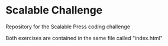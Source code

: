 # Scalable Challenge

Repository for the Scalable Press coding challenge

Both exercises are contained in the same file called "index.html"
